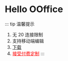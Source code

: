 # Hello OOffice

::: tip 温馨提示

1. 无 20 连接限制
2. 支持移动端编辑
3. <a target="_blank" href="https://hub.docker.com/r/knoxzhang/oo-ce-docker-license">下载</a>
4. <a href="./paid-custom/" style="color:red">接受付费定制</a>
:::

<script setup>
import Footer from './components/Footer.vue'
</script>

<Footer/>
